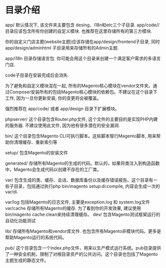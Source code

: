 

# 目录介绍

app/
默认情况下, 该文件夹主要包含 desing、i18n和etc三个子目录. app/code// 目录应该包含所有你创建的自定义模块. 也推荐在这里存储所有的第三方模块.

你的自定义门店主题(website主题)应该存储在app/design/frontend子目录, 同时app/design/adminhtml 子目录用来存储所有的Admin主题.

app/i18n 目录存储语言包. 你可能会用这个目录来创建一个满足客户需求的多语言门店.

code子目录在安装完成后会消失.

为了避免和自定义模块混在一起, 所有的Magento核心模块在vendor文件夹。通过Composer安装所有的包括Magento核心模块的依赖包。不建议在这个目录下工作, 因为一旦你更新安装, 你的变更将会被覆盖。

强烈推荐在 app/code/ 或者 app/design 目录下扩展模块。

phpserver/
这个目录包含Router.php文件, 这个文件的主要目的是实现PHP内建的服务器. 不建议使用此文件, 因为他有很多潜在的安全漏洞.

bin/
这个目录包含Magento CLI可执行脚本。这些脚本智行Magento脚本, 用来帮助你清理缓存、重新索引等

setup/
包含Magento的安装文件

generated/
存储所有Magento的生成的代码。默认的，如果将类注入到构造函数中，Magento会生成代码以创建不存在的工厂类。

var/
包含生成的类、缓存、会话、数据库备份以及缓存错误报告。这个目录有一些子目录，包括通过执行php bin/magento setup:di:compile, 内容会生成一次的var/di.

var/log 包括Magento的日志文件, 主要是exception.log 和 system.log文件
var/cache 存储所有Magento的缓存. 为了看到你的开发效果, 建议使用bin/magento cache:clean来持续清理缓存。
dev/
包含Magento测试框架运行的自动化功能测试

lib/
存储所有Magento和vendor库文件. 也包含所有Magento非模块代码。更多是帮助Magento运行的系统代码。

pub/
这个目录包含一个index.php文件，用来以生产模式运行系统。pub目录提供了一种安全机制，限制了对根目录资产的公共访问。这个目录也包括了Magento主题生成的静态文件。
